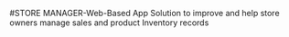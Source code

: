 #STORE MANAGER-Web-Based App Solution to improve and help store owners manage sales and product Inventory records